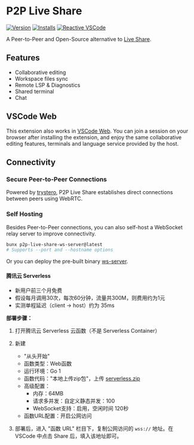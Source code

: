 # P2P Live Share

[![Version](https://img.shields.io/visual-studio-marketplace/v/kermanx.p2p-live-share)](https://marketplace.visualstudio.com/items?itemName=kermanx.p2p-live-share) [![Installs](https://img.shields.io/visual-studio-marketplace/i/kermanx.p2p-live-share)](https://marketplace.visualstudio.com/items?itemName=kermanx.p2p-live-share) [![Reactive VSCode](https://img.shields.io/badge/made_with-reactive--vscode-%23007ACC?style=flat&labelColor=%23229863)](https://kermanx.com/reactive-vscode/)

A Peer-to-Peer and Open-Source alternative to [Live Share](https://visualstudio.microsoft.com/services/live-share/).

## Features

- Collaborative editing
- Workspace files sync
- Remote LSP & Diagnostics
- Shared terminal
- Chat

## VSCode Web

This extension also works in [VSCode Web](https://vscode.dev/). You can join a session on your browser after installing the extension, and enjoy the same collaborative editing features, terminals and language service provided by the host.

## Connectivity

### Secure Peer-to-Peer Connections

Powered by [trystero](https://github.com/dmotz/trystero), P2P Live Share establishes direct connections between peers using WebRTC.

### Self Hosting

Besides Peer-to-Peer connections, you can also self-host a WebSocket relay server to improve connectivity.

```bash
bunx p2p-live-share-ws-server@latest
# Supports --port and --hostname options
```

Or you can deploy the pre-built binary [ws-server](https://github.com/kermanx/p2p-live-share/releases/latest/download/ws-server).

#### 腾讯云 Serverless

- 新用户前三个月免费
- 假设每月调用30次，每次60分钟，流量共300M，则费用约为1元
- 实测单程延迟（client -> host）约为 35ms

**部署步骤：**

1. 打开腾讯云 Serverless 云函数（不是 Serverless Container）
2. 新建
   - "从头开始"
   - 函数类型：Web函数
   - 运行环境：Go 1
   - 函数代码："本地上传zip包"，上传 [serverless.zip](https://github.com/kermanx/p2p-live-share/releases/latest/download/serverless.zip)
   - 高级配置：
     - 内存：64MB
     - 请求多并发：自定义静态并发：100
     - WebSocket支持：启用，空闲时间 120秒
   - 函数URL配置：开启公网访问

3. 部署后，进入 "函数 URL" 栏目下，复制公网访问的 `wss://` 地址。在 VSCode 中点击 Share 后，填入该地址即可。
